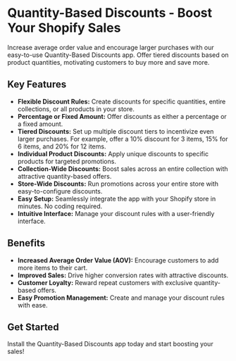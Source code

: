 # Quantity-Based Discounts - Boost Your Shopify Sales

Increase average order value and encourage larger purchases with our easy-to-use Quantity-Based Discounts app.  Offer tiered discounts based on product quantities, motivating customers to buy more and save more.

## Key Features

* **Flexible Discount Rules:**  Create discounts for specific quantities, entire collections, or all products in your store.
* **Percentage or Fixed Amount:** Offer discounts as either a percentage or a fixed amount.
* **Tiered Discounts:**  Set up multiple discount tiers to incentivize even larger purchases.  For example, offer a 10% discount for 3 items, 15% for 6 items, and 20% for 12 items.
* **Individual Product Discounts:**  Apply unique discounts to specific products for targeted promotions.
* **Collection-Wide Discounts:**  Boost sales across an entire collection with attractive quantity-based offers.
* **Store-Wide Discounts:**  Run promotions across your entire store with easy-to-configure discounts.
* **Easy Setup:**  Seamlessly integrate the app with your Shopify store in minutes.  No coding required.
* **Intuitive Interface:**  Manage your discount rules with a user-friendly interface.

## Benefits

* **Increased Average Order Value (AOV):** Encourage customers to add more items to their cart.
* **Improved Sales:** Drive higher conversion rates with attractive discounts.
* **Customer Loyalty:** Reward repeat customers with exclusive quantity-based offers.
* **Easy Promotion Management:**  Create and manage your discount rules with ease.

## Get Started

Install the Quantity-Based Discounts app today and start boosting your sales!  